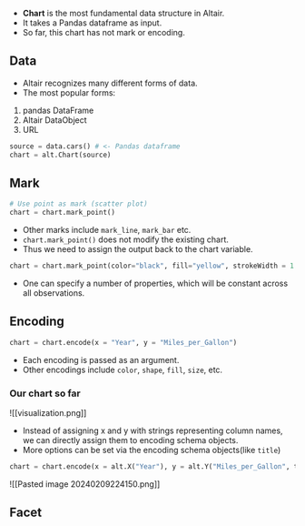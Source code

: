 - **Chart** is the most fundamental data structure in Altair.
- It takes a Pandas dataframe as input.
- So far, this chart has not mark or encoding.

## Data

- Altair recognizes many different forms of data. 
- The most popular forms:
 1. pandas DataFrame
 2. Altair DataObject
 3. URL

```Python
source = data.cars() # <- Pandas dataframe
chart = alt.Chart(source)
```
## Mark

``` Python
# Use point as mark (scatter plot)
chart = chart.mark_point()
```
- Other marks include `mark_line`, `mark_bar` etc.
- `chart.mark_point()` does not modify the existing chart.
- Thus we need to assign the output back to the chart variable.

```Python
chart = chart.mark_point(color="black", fill="yellow", strokeWidth = 1.5)
```

- One can specify a number of properties, which will be constant across all observations.

## Encoding

```Python
chart = chart.encode(x = "Year", y = "Miles_per_Gallon")
```

- Each encoding is passed as an argument.
- Other encodings include `color`, `shape`, `fill`, `size`, etc.

### Our chart so far


![[visualization.png]]

- Instead of assigning x and y with strings representing column names, we can directly assign them to encoding schema objects.
- More options can be set via the encoding schema objects(like `title`)

```Python
chart = chart.encode(x = alt.X("Year"), y = alt.Y("Miles_per_Gallon", title = "Fuel Economy"), color = "Origin")
```

![[Pasted image 20240209224150.png]]

## Facet

